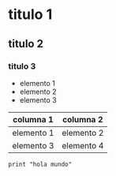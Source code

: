 # titulo 1
## titulo 2
### titulo 3
 
- elemento 1
- elemento 2
- elemento 3

| columna 1 | columna 2 |
| --------- | --------- |
| elemento 1 | elemento 2 |
| elemento 3 | elemento 4 |

 
```
print "hola mundo"
```